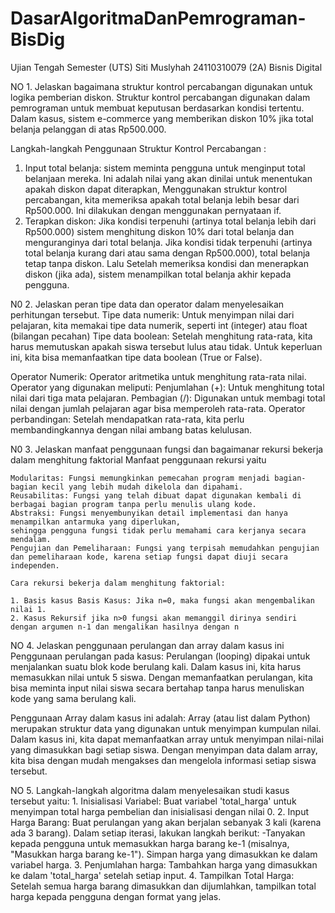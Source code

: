 # DasarAlgoritmaDanPemrograman-BisDig
Ujian Tengah Semester (UTS) Siti Muslyhah 24110310079 (2A) Bisnis Digital

NO 1. Jelaskan bagaimana struktur kontrol percabangan digunakan untuk logika pemberian diskon.
   Struktur kontrol percabangan digunakan dalam pemrograman untuk membuat keputusan berdasarkan kondisi tertentu. Dalam kasus,
   sistem e-commerce yang memberikan diskon 10% jika total belanja pelanggan di atas Rp500.000.

   Langkah-langkah Penggunaan Struktur Kontrol Percabangan :
1. Input total belanja: sistem meminta pengguna untuk menginput total belanjaan mereka.
   Ini adalah nilai yang akan dinilai untuk menentukan apakah diskon dapat diterapkan,
   Menggunakan struktur kontrol percabangan, kita memeriksa apakah total belanja lebih besar dari Rp500.000.
   Ini dilakukan dengan menggunakan pernyataan if.
2. Terapkan diskon: Jika kondisi terpenuhi (artinya total belanja lebih dari Rp500.000)
   sistem menghitung diskon 10% dari total belanja dan menguranginya dari total belanja.
   Jika kondisi tidak terpenuhi (artinya total belanja kurang dari atau sama dengan Rp500.000),
   total belanja tetap tanpa diskon. Lalu Setelah memeriksa kondisi dan menerapkan diskon (jika ada),
   sistem menampilkan total belanja akhir kepada pengguna.

N0 2. Jelaskan peran tipe data dan operator dalam menyelesaikan perhitungan tersebut.
   Tipe data numerik: Untuk menyimpan nilai dari pelajaran, kita memakai tipe data numerik, seperti int (integer) atau float (bilangan pecahan)
   Tipe data boolean: Setelah menghitung rata-rata, kita harus memutuskan apakah siswa tersebut lulus atau tidak. Untuk keperluan ini, kita bisa memanfaatkan tipe data boolean 
   (True or False).

   Operator Numerik: Operator aritmetika untuk menghitung rata-rata nilai. 
   Operator yang digunakan meliputi: Penjumlahan (+): Untuk menghitung total nilai dari tiga mata pelajaran.
   Pembagian (/): Digunakan untuk membagi total nilai dengan jumlah pelajaran agar bisa memperoleh rata-rata.
   Operator perbandingan: Setelah mendapatkan rata-rata, kita perlu membandingkannya dengan nilai ambang batas kelulusan.

N0 3. Jelaskan manfaat penggunaan fungsi dan bagaimanar rekursi  bekerja dalam menghitung faktorial
    Manfaat penggunaan rekursi yaitu
    
    Modularitas: Fungsi memungkinkan pemecahan program menjadi bagian-bagian kecil yang lebih mudah dikelola dan dipahami.
    Reusabilitas: Fungsi yang telah dibuat dapat digunakan kembali di berbagai bagian program tanpa perlu menulis ulang kode.
    Abstraksi: Fungsi menyembunyikan detail implementasi dan hanya menampilkan antarmuka yang diperlukan, 
    sehingga pengguna fungsi tidak perlu memahami cara kerjanya secara mendalam.
    Pengujian dan Pemeliharaan: Fungsi yang terpisah memudahkan pengujian dan pemeliharaan kode, karena setiap fungsi dapat diuji secara independen.
    
    Cara rekursi bekerja dalam menghitung faktorial:

    1. Basis kasus Basis Kasus: Jika n=0, maka fungsi akan mengembalikan nilai 1.
    2. Kasus Rekursif jika n>0 fungsi akan memanggil dirinya sendiri dengan argumen n-1 dan mengalikan hasilnya dengan n

 NO 4. Jelaskan penggunaan perulangan dan array dalam kasus ini
   Penggunaan perulangan pada kasus: Perulangan (looping) dipakai untuk menjalankan suatu blok kode berulang kali. 
   Dalam kasus ini, kita harus memasukkan nilai untuk 5 siswa. Dengan memanfaatkan perulangan, kita bisa meminta input nilai siswa secara bertahap 
   tanpa harus menuliskan kode yang sama berulang kali.
    
   Penggunaan Array dalam kasus ini adalah: Array (atau list dalam Python) merupakan struktur data yang digunakan untuk menyimpan kumpulan nilai. 
   Dalam kasus ini, kita dapat memanfaatkan array untuk menyimpan nilai-nilai yang dimasukkan bagi setiap siswa. Dengan menyimpan data dalam array, 
   kita bisa dengan mudah mengakses dan mengelola informasi setiap siswa tersebut.

NO 5. Langkah-langkah algoritma dalam menyelesaikan studi kasus tersebut yaitu:
    1. Inisialisasi Variabel: Buat variabel 'total_harga' untuk menyimpan total harga pembelian dan inisialisasi dengan nilai 0.
    2. Input Harga Barang: Buat perulangan yang akan berjalan sebanyak 3 kali (karena ada 3 barang).
       Dalam setiap iterasi, lakukan langkah berikut:
      -Tanyakan kepada pengguna untuk memasukkan harga barang ke-1 (misalnya, "Masukkan harga barang ke-1").
       Simpan harga yang dimasukkan ke dalam variabel harga.
    3. Penjumlahan harga: Tambahkan harga yang dimasukkan ke dalam 'total_harga' setelah setiap input.
    4. Tampilkan Total Harga: Setelah semua harga barang dimasukkan dan dijumlahkan, tampilkan total harga kepada pengguna dengan format yang jelas.
